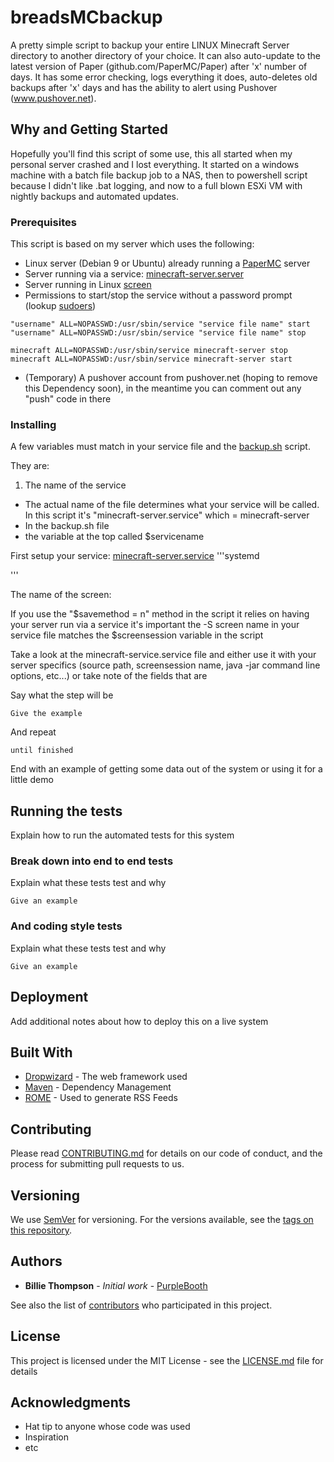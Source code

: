 # breadsMCbackup

A pretty simple script to backup your entire LINUX Minecraft Server directory to another directory of your choice. It can also auto-update to the latest version of Paper (github.com/PaperMC/Paper) after 'x' number of days. It has some error checking, logs everything it does, auto-deletes old backups after 'x' days and has the ability to alert using Pushover (www.pushover.net).

## Why and Getting Started

Hopefully you'll find this script of some use, this all started when my personal server crashed and I lost everything. It started on a windows machine with a batch file backup job to a NAS, then to powershell script because I didn't like .bat logging, and now to a full blown ESXi VM with nightly backups and automated updates.

### Prerequisites

This script is based on my server which uses the following:

- Linux server (Debian 9 or Ubuntu) already running a [PaperMC](https://github.com/PaperMC/Paper) server
- Server running via a service: [minecraft-server.server](./minecraft-server.service)
- Server running in Linux [screen](https://linux.die.net/man/1/screen)
- Permissions to start/stop the service without a password prompt (lookup [sudoers](https://linux.die.net/man/5/sudoers))
```
"username" ALL=NOPASSWD:/usr/sbin/service "service file name" start
"username" ALL=NOPASSWD:/usr/sbin/service "service file name" stop

minecraft ALL=NOPASSWD:/usr/sbin/service minecraft-server stop
minecraft ALL=NOPASSWD:/usr/sbin/service minecraft-server start
```
- (Temporary) A pushover account from pushover.net (hoping to remove this Dependency soon), in the meantime you can comment out any "push" code in there


### Installing
A few variables must match in your service file and the [backup.sh](./backup.sh) script.

They are:
1. The name of the service
- The actual name of the file determines what your service will be called. In this script it's "minecraft-server.service" which = minecraft-server
- In the backup.sh file
- the variable at the top called $servicename

First setup your service: [minecraft-server.service](./minecraft-service.service)
'''systemd


'''

The name of the screen:

If you use the "$savemethod = n" method in the script it relies on having your server run via a service it's important the -S screen name in your service file matches the $screensession variable in the script

Take a look at the minecraft-service.service file and either use it with your server specifics (source path, screensession name, java -jar command line options, etc...) or take note of the fields that are

Say what the step will be

```
Give the example
```

And repeat

```
until finished
```

End with an example of getting some data out of the system or using it for a little demo

## Running the tests

Explain how to run the automated tests for this system

### Break down into end to end tests

Explain what these tests test and why

```
Give an example
```

### And coding style tests

Explain what these tests test and why

```
Give an example
```

## Deployment

Add additional notes about how to deploy this on a live system

## Built With

* [Dropwizard](http://www.dropwizard.io/1.0.2/docs/) - The web framework used
* [Maven](https://maven.apache.org/) - Dependency Management
* [ROME](https://rometools.github.io/rome/) - Used to generate RSS Feeds

## Contributing

Please read [CONTRIBUTING.md](https://gist.github.com/PurpleBooth/b24679402957c63ec426) for details on our code of conduct, and the process for submitting pull requests to us.

## Versioning

We use [SemVer](http://semver.org/) for versioning. For the versions available, see the [tags on this repository](https://github.com/your/project/tags).

## Authors

* **Billie Thompson** - *Initial work* - [PurpleBooth](https://github.com/PurpleBooth)

See also the list of [contributors](https://github.com/your/project/contributors) who participated in this project.

## License

This project is licensed under the MIT License - see the [LICENSE.md](LICENSE.md) file for details

## Acknowledgments

* Hat tip to anyone whose code was used
* Inspiration
* etc

